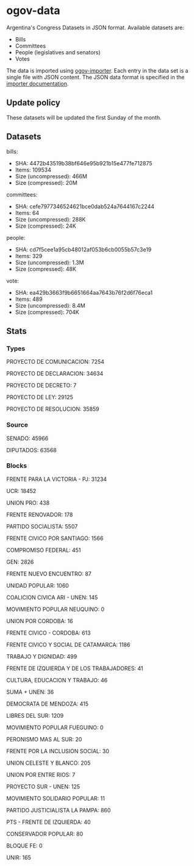 ogov-data
=========

Argentina's Congress Datasets in JSON format. Available datasets are:

* Bills
* Committees
* People (legislatives and senators)
* Votes

The data is imported using [ogov-importer](https://github.com/seykron/ogov-importer/). Each entry in the data set is a single file with JSON content. The JSON data format is specified in the [importer documentation](https://github.com/seykron/ogov-importer/#data-format).

## Update policy

These datasets will be updated the first Sunday of the month.

## Datasets

bills:

* SHA: 4472b43519b38bf646e95b921b15e477fe712875
* Items: 109534
* Size (uncompressed): 466M
* Size (compressed): 20M

committees:

* SHA: cefe7977346524621bce0dab524a7644167c2244
* Items: 64
* Size (uncompressed): 288K
* Size (compressed): 24K

people:

* SHA: cd7f5cee1a95cb48012af053b6cb0055b57c3e19
* Items: 329
* Size (uncompressed): 1.3M
* Size (compressed): 48K

vote:

* SHA: ea429b3663f9b6651664aa7643b76f2d6f76eca1
* Items: 489
* Size (uncompressed): 8.4M
* Size (compressed): 704K

## Stats

### Types

PROYECTO DE COMUNICACION: 7254

PROYECTO DE DECLARACION: 34634

PROYECTO DE DECRETO: 7

PROYECTO DE LEY: 29125

PROYECTO DE RESOLUCION: 35859

### Source

SENADO: 45966

DIPUTADOS: 63568

### Blocks

FRENTE PARA LA VICTORIA - PJ: 31234

UCR: 18452

UNION PRO: 438

FRENTE RENOVADOR: 178

PARTIDO SOCIALISTA: 5507

FRENTE CIVICO POR SANTIAGO: 1566

COMPROMISO FEDERAL: 451

GEN: 2826

FRENTE NUEVO ENCUENTRO: 87

UNIDAD POPULAR: 1060

COALICION CIVICA ARI - UNEN: 145

MOVIMIENTO POPULAR NEUQUINO: 0

UNION POR CORDOBA: 16

FRENTE CIVICO - CORDOBA: 613

FRENTE CIVICO Y SOCIAL DE CATAMARCA: 1186

TRABAJO Y DIGNIDAD: 499

FRENTE DE IZQUIERDA Y DE LOS TRABAJADORES: 41

CULTURA, EDUCACION Y TRABAJO: 46

SUMA + UNEN: 36

DEMOCRATA DE MENDOZA: 415

LIBRES DEL SUR: 1209

MOVIMIENTO POPULAR FUEGUINO: 0

PERONISMO MAS AL SUR: 20

FRENTE POR LA INCLUSION SOCIAL: 30

UNION CELESTE Y BLANCO: 205

UNION POR ENTRE RIOS: 7

PROYECTO SUR - UNEN: 125

MOVIMIENTO SOLIDARIO POPULAR: 11

PARTIDO JUSTICIALISTA LA PAMPA: 860

PTS - FRENTE DE IZQUIERDA: 40

CONSERVADOR POPULAR: 80

BLOQUE FE: 0

UNIR: 165
